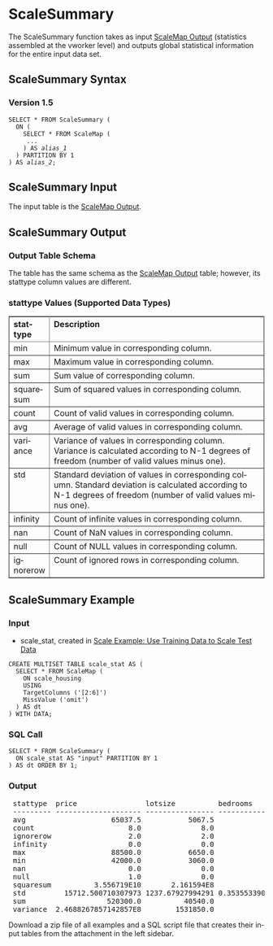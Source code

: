 <html><head></head><body><div class="nested0" aria-labelledby="ariaid-title1" topicindex="1" topicid="uly1507825400157" id="uly1507825400157"><h1 class="title topictitle1" id="ariaid-title1">ScaleSummary</h1><div class="body conbody"><div class="section" id="uly1507825400157__section_N1000E_N1000C_N10001">
<p class="p">The ScaleSummary function takes as input <a href="aga1558454791029.md#npl1507827847321">ScaleMap Output</a> (statistics assembled at the vworker level) and outputs global statistical information for the entire input data set.</p></div></div><div class="topic reference nested1" aria-labelledby="ariaid-title2" topicindex="2" topicid="ejy1507825404484" xml:lang="en-us" lang="en-us" id="ejy1507825404484">
<h2 class="title topictitle2" id="ariaid-title2">ScaleSummary Syntax</h2><div class="body refbody"><div class="section" id="ejy1507825404484__section_N1000E_N1000C_N10001">
<h3 class="title sectiontitle">Version <span>1.5</span></h3><pre class="pre codeblock" xml:space="preserve"><code>SELECT * FROM ScaleSummary (
  ON (
    SELECT * FROM ScaleMap (
     ...
    ) AS <var class="keyword varname">alias_1</var>
  ) PARTITION BY 1
) AS <var class="keyword varname">alias_2</var>;</code></pre></div></div></div><div class="topic reference nested1" aria-labelledby="ariaid-title3" topicindex="3" topicid="qqy1507825408422" xml:lang="en-us" lang="en-us" id="qqy1507825408422">
<h2 class="title topictitle2" id="ariaid-title3">ScaleSummary Input</h2><div class="body refbody"><div class="section" id="qqy1507825408422__section_N1000E_N1000C_N10001">
<p class="p">The input table is the <a href="aga1558454791029.md#npl1507827847321">ScaleMap Output</a>.</p></div></div></div><div class="topic reference nested1" aria-labelledby="ariaid-title4" topicindex="4" topicid="dvm1507825412021" xml:lang="en-us" lang="en-us" id="dvm1507825412021">
<h2 class="title topictitle2" id="ariaid-title4">ScaleSummary Output</h2><div class="body refbody"><div class="section" id="dvm1507825412021__section_N1000E_N1000C_N10001">
<h3 class="title sectiontitle">Output Table Schema</h3>
<p class="p">The table has the same schema as the <a href="aga1558454791029.md#npl1507827847321">ScaleMap Output</a> table; however, its stattype column values are different.</p></div><div class="section" id="dvm1507825412021__section_ofm_dts_ycb">
<h3 class="title sectiontitle">stattype Values (Supported Data Types)</h3><div class="tablenoborder"><table cellpadding="4" cellspacing="0" summary="" id="dvm1507825412021__table_N1001A_N1000E_N1000C_N10001" class="table" frame="border" border="1" rules="all"><div class="caption"></div><colgroup span="1"><col style="width:14.285714285714285%" span="1"></col><col style="width:85.71428571428571%" span="1"></col></colgroup><thead class="thead" style="text-align:left;"><tr class="row"><th class="entry nocellnorowborder" style="vertical-align:top;" id="d397626e109" rowspan="1" colspan="1">stattype</th><th class="entry cell-norowborder" style="vertical-align:top;" id="d397626e111" rowspan="1" colspan="1">Description</th></tr></thead><tbody class="tbody"><tr class="row"><td class="entry nocellnorowborder" style="vertical-align:top;" headers="d397626e109" rowspan="1" colspan="1">min</td><td class="entry cell-norowborder" style="vertical-align:top;" headers="d397626e111" rowspan="1" colspan="1">Minimum value in corresponding column.</td></tr><tr class="row"><td class="entry nocellnorowborder" style="vertical-align:top;" headers="d397626e109" rowspan="1" colspan="1">max</td><td class="entry cell-norowborder" style="vertical-align:top;" headers="d397626e111" rowspan="1" colspan="1">Maximum value in corresponding column.</td></tr><tr class="row"><td class="entry nocellnorowborder" style="vertical-align:top;" headers="d397626e109" rowspan="1" colspan="1">sum</td><td class="entry cell-norowborder" style="vertical-align:top;" headers="d397626e111" rowspan="1" colspan="1">Sum value of corresponding column.</td></tr><tr class="row"><td class="entry nocellnorowborder" style="vertical-align:top;" headers="d397626e109" rowspan="1" colspan="1">squaresum</td><td class="entry cell-norowborder" style="vertical-align:top;" headers="d397626e111" rowspan="1" colspan="1">Sum of squared values in corresponding column.</td></tr><tr class="row"><td class="entry nocellnorowborder" style="vertical-align:top;" headers="d397626e109" rowspan="1" colspan="1">count</td><td class="entry cell-norowborder" style="vertical-align:top;" headers="d397626e111" rowspan="1" colspan="1">Count of valid values in corresponding column.</td></tr><tr class="row"><td class="entry nocellnorowborder" style="vertical-align:top;" headers="d397626e109" rowspan="1" colspan="1">avg</td><td class="entry cell-norowborder" style="vertical-align:top;" headers="d397626e111" rowspan="1" colspan="1">Average of valid values in corresponding column.</td></tr><tr class="row"><td class="entry nocellnorowborder" style="vertical-align:top;" headers="d397626e109" rowspan="1" colspan="1">variance</td><td class="entry cell-norowborder" style="vertical-align:top;" headers="d397626e111" rowspan="1" colspan="1">Variance of values in corresponding column. Variance is calculated according to N-1 degrees of freedom (number of valid values minus one).</td></tr><tr class="row"><td class="entry nocellnorowborder" style="vertical-align:top;" headers="d397626e109" rowspan="1" colspan="1">std</td><td class="entry cell-norowborder" style="vertical-align:top;" headers="d397626e111" rowspan="1" colspan="1">Standard deviation of values in corresponding column. Standard deviation is calculated according to N-1 degrees of freedom (number of valid values minus one).</td></tr><tr class="row"><td class="entry nocellnorowborder" style="vertical-align:top;" headers="d397626e109" rowspan="1" colspan="1">infinity</td><td class="entry cell-norowborder" style="vertical-align:top;" headers="d397626e111" rowspan="1" colspan="1">Count of infinite values in corresponding column.</td></tr><tr class="row"><td class="entry nocellnorowborder" style="vertical-align:top;" headers="d397626e109" rowspan="1" colspan="1">nan</td><td class="entry cell-norowborder" style="vertical-align:top;" headers="d397626e111" rowspan="1" colspan="1">Count of NaN values in corresponding column.</td></tr><tr class="row"><td class="entry nocellnorowborder" style="vertical-align:top;" headers="d397626e109" rowspan="1" colspan="1">null</td><td class="entry cell-norowborder" style="vertical-align:top;" headers="d397626e111" rowspan="1" colspan="1">Count of NULL values in corresponding column.</td></tr><tr class="row"><td class="entry row-nocellborder" style="vertical-align:top;" headers="d397626e109" rowspan="1" colspan="1">ignorerow</td><td class="entry cellrowborder" style="vertical-align:top;" headers="d397626e111" rowspan="1" colspan="1">Count of ignored rows in corresponding column.</td></tr></tbody></table></div></div></div></div><div class="topic reference nested1" aria-labelledby="ariaid-title5" topicindex="5" topicid="uag1510712182015" xml:lang="en-us" lang="en-us" id="uag1510712182015">
<h2 class="title topictitle2" id="ariaid-title5">ScaleSummary Example</h2><div class="body refbody"><div class="section" id="uag1510712182015__section_uc3_c24_xdb">
<h3 class="title sectiontitle">Input</h3>
<ul class="ul" id="uag1510712182015__ul_nhd_znq_j2b">
<li class="li">scale_stat, created in <a href="hal1558454832381.md#zgm1507825887728">Scale Example: Use Training Data to Scale Test Data</a></li></ul><pre class="pre codeblock" xml:space="preserve"><code>CREATE MULTISET TABLE scale_stat AS (                                            
  SELECT * FROM ScaleMap (
    ON scale_housing
    USING
    TargetColumns ('[2:6]')
    MissValue ('omit')
  ) AS dt 
) WITH DATA;</code></pre></div><div class="section" id="uag1510712182015__section_bpv_c24_xdb">
<h3 class="title sectiontitle">SQL Call</h3><pre class="pre codeblock" xml:space="preserve"><code>SELECT * FROM ScaleSummary (
  ON scale_stat AS "input" PARTITION BY 1
) AS dt ORDER BY 1;</code></pre></div><div class="section" id="uag1510712182015__section_b5g_d24_xdb">
<h3 class="title sectiontitle">Output</h3><pre class="pre screen" xml:space="preserve"> stattype  price                lotsize          bedrooms           bathrms            stories            
 --------- -------------------- ---------------- ------------------ ------------------ ------------------ 
 avg                    65037.5           5067.5              2.875              1.125              1.875
 count                      8.0              8.0                8.0                8.0                8.0
 ignorerow                  2.0              2.0                2.0                2.0                2.0
 infinity                   0.0              0.0                0.0                0.0                0.0
 max                    88500.0           6650.0                3.0                2.0                4.0
 min                    42000.0           3060.0                2.0                1.0                1.0
 nan                        0.0              0.0                0.0                0.0                0.0
 null                       1.0              0.0                1.0                0.0                0.0
 squaresum          3.556719E10       2.161594E8               67.0               11.0               37.0
 std         15712.500710307973 1237.67927994291 0.3535533905932738 0.3535533905932738 1.1259916264596033
 sum                   520300.0          40540.0               23.0                9.0               15.0
 variance  2.4688267857142857E8        1531850.0              0.125              0.125 1.2678571428571428</pre>
<p class="p">Download a zip file of all examples and a SQL script file that creates their input tables from the attachment in the left sidebar.</p></div></div></div></div></body></html>
